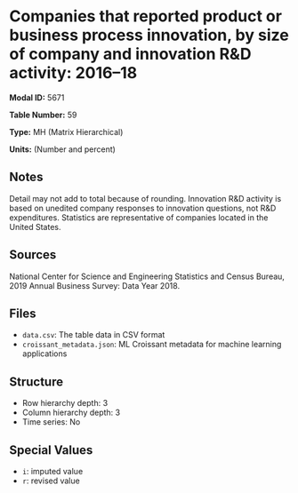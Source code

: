 # Companies that reported product or business process innovation, by size of company and innovation R&D activity: 2016&#8211;18

**Modal ID:** 5671

**Table Number:** 59

**Type:** MH (Matrix Hierarchical)

**Units:** (Number and percent)

## Notes

Detail may not add to total because of rounding. Innovation R&D activity is based on unedited company responses to innovation questions, not R&D expenditures. Statistics are representative of companies located in the United States.

## Sources

National Center for Science and Engineering Statistics and Census Bureau, 2019 Annual Business Survey: Data Year 2018.

## Files

- `data.csv`: The table data in CSV format
- `croissant_metadata.json`: ML Croissant metadata for machine learning applications

## Structure

- Row hierarchy depth: 3
- Column hierarchy depth: 3
- Time series: No

## Special Values

- `i`: imputed value
- `r`: revised value
